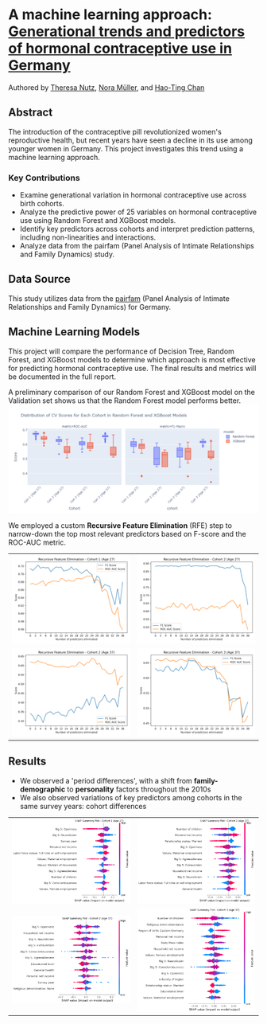 #  A machine learning approach: [Generational trends and predictors of hormonal contraceptive use in Germany](https://projectcontraception.github.io/sp1.html)
Authored by [Theresa Nutz](https://theresanutz.github.io/), [Nora Müller](https://nrmllr.github.io/), and [Hao-Ting Chan](https://www.linkedin.com/in/bryanchan97/)

## Abstract
The introduction of the contraceptive pill revolutionized women's reproductive health, but recent years have seen a decline in its use among younger women in Germany. This project investigates this trend using a machine learning approach.

### Key Contributions
- Examine generational variation in hormonal contraceptive use across birth cohorts.
- Analyze the predictive power of 25 variables on hormonal contraceptive use using Random Forest and XGBoost models.
- Identify key predictors across cohorts and interpret prediction patterns, including non-linearities and interactions.
- Analyze data from the pairfam (Panel Analysis of Intimate Relationships and Family Dynamics) study.

## Data Source
This study utilizes data from the [pairfam](https://www.pairfam.de/en/data/) (Panel Analysis of Intimate Relationships and Family Dynamics) for Germany.

## Machine Learning Models
This project will compare the performance of Decision Tree, Random Forest, and XGBoost models to determine which approach is most effective for predicting hormonal contraceptive use. The final results and metrics will be documented in the full report.

A preliminary comparison of our Random Forest and XGBoost model on the Validation set shows us that the Random Forest model performs better.
![Model Performance on Validation Set](model_comparison_CVset.png)

We employed a custom **Recursive Feature Elimination** (RFE) step to narrow-down the top most relevant predictors based on F-score and the ROC-AUC metric.
<table>
  <tr>
    <td><img src="RFE_plot_X1.png" alt="RFE Plot - Cohort 1 (Age 27)" style="width: 100%; height: auto;"></td>
    <td><img src="RFE_plot_X2.png" alt="RFE Plot - Cohort 2 (Age 27)" style="width: 100%; height: auto;"></td>
  </tr>
  <tr>
    <td><img src="RFE_plot_X3.png" alt="RFE Plot - Cohort 2 (Age 37)" style="width: 100%; height: auto;"></td>
    <td><img src="RFE_plot_X4.png" alt="RFE Plot - Cohort 3 (Age 37)" style="width: 100%; height: auto;"></td>
  </tr>
</table>

## Results
- We observed a 'period differences', with a shift from **family-demographic** to **personality** factors throughout the 2010s
- We also observed variations of key predictors among cohorts in the same survey years: cohort differences
<table>
  <tr>
    <td><img src="plot_SHAP_beeswarm_coh1_27.png" alt="SHAP Beeswarm Plot - Cohort 1 (Age 27)" style="width: 100%; height: auto;"></td>
    <td><img src="plot_SHAP_beeswarm_coh2_27.png" alt="SHAP Beeswarm Plot - Cohort 2 (Age 27)" style="width: 100%; height: auto;"></td>
  </tr>
  <tr>
    <td><img src="plot_SHAP_beeswarm_coh2_37.png" alt="SHAP Beeswarm Plot - Cohort 2 (Age 37)" style="width: 100%; height: auto;"></td>
    <td><img src="plot_SHAP_beeswarm_coh3_37.png" alt="SHAP Beeswarm Plot - Cohort 3 (Age 37)" style="width: 100%; height: auto;"></td>
  </tr>
</table>


